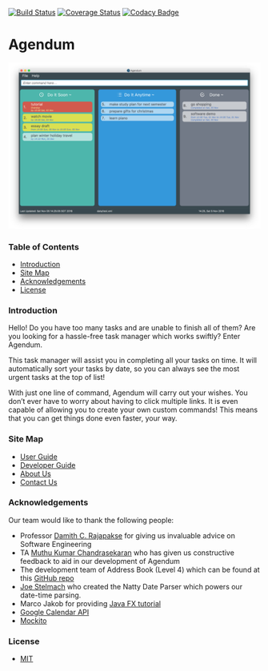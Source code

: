 [![Build Status](https://travis-ci.org/CS2103AUG2016-W11-C2/main.svg?branch=master)](https://travis-ci.org/CS2103AUG2016-W11-C2/main)
[![Coverage Status](https://coveralls.io/repos/github/CS2103AUG2016-W11-C2/main/badge.svg?branch=master)](https://coveralls.io/github/CS2103AUG2016-W11-C2/main?branch=master)
[![Codacy Badge](https://api.codacy.com/project/badge/Grade/b2c2cb7e938f4d9eb626926dc3670f3c)](https://www.codacy.com/app/vishnu/main?utm_source=github.com&amp;utm_medium=referral&amp;utm_content=CS2103AUG2016-W11-C2/main&amp;utm_campaign=Badge_Grade)

# Agendum

<img src="docs/images/Ui.png" width="800"><br>

### Table of Contents

* [Introduction](#introduction)
* [Site Map](#site-map)
* [Acknowledgements](#acknowledgements)
* [License](#license)


### Introduction
Hello! Do you have too many tasks and are unable to finish all of them? Are you looking for a hassle-free task manager which works swiftly?
Enter Agendum.

This task manager will assist you in completing all your tasks on time. It will automatically sort your tasks by date, so you can always see the most urgent tasks at the top of list!

With just one line of command, Agendum will carry out your wishes. You don’t ever have to worry about having to click multiple links. It is even capable of allowing you to create your own custom commands! This means that you can get things done even faster, your way.
  
### Site Map
* [User Guide](docs/UserGuide.md) 
* [Developer Guide](docs/DeveloperGuide.md) 
* [About Us](docs/AboutUs.md)
* [Contact Us](docs/ContactUs.md)


### Acknowledgements
Our team would like to thank the following people:

* Professor [Damith C. Rajapakse](http://www.comp.nus.edu.sg/~damithch) 
  for giving us invaluable advice on Software Engineering
* TA [Muthu Kumar Chandrasekaran](https://www.quora.com/profile/Muthu-Kumar-Chandrasekaran)
  who has given us constructive feedback to aid in our development of Agendum
* The development team of Address Book (Level 4) which can be found at this 
  [GitHub repo](https://github.com/nus-cs2103-AY1617S1/addressbook-level4)
* [Joe Stelmach](http://natty.joestelmach.com/) who created the Natty Date Parser which powers our date-time parsing.
* Marco Jakob for providing [Java FX tutorial](http://code.makery.ch/library/javafx-8-tutorial/)
* [Google Calendar API](https://developers.google.com/google-apps/calendar/)
* [Mockito](http://site.mockito.org/)

### License
* [MIT](LICENSE)
